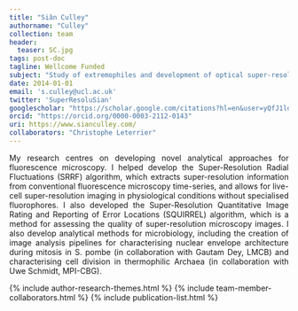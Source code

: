 ```yaml
---
title: "Siân Culley"
authorname: "Culley"
collection: team
header:
  teaser: SC.jpg
tags: post-doc
tagline: Wellcome Funded
subject: "Study of extremophiles and development of optical super-resolution microscopy"
date: 2014-01-01
email: 's.culley@ucl.ac.uk'
twitter: 'SuperResoluSian'
googlescholar: "https://scholar.google.com/citations?hl=en&user=yQfJ1loAAAAJ"
orcid: "https://orcid.org/0000-0003-2112-0143"
uri: https://www.sianculley.com/
collaborators: "Christophe Leterrier"
---
```


<!-- {::options parse_block_html="true" /} -->

<p align= "justify">
My research centres on developing novel analytical approaches for fluorescence microscopy. I helped develop the Super-Resolution Radial Fluctuations (SRRF) algorithm, which extracts super-resolution information from conventional fluorescence microscopy time-series, and allows for live-cell super-resolution imaging in physiological conditions without specialised fluorophores. I also developed the Super-Resolution Quantitative Image Rating and Reporting of Error Locations (SQUIRREL) algorithm, which is a method for assessing the quality of super-resolution microscopy images. I also develop analytical methods for microbiology, including the creation of image analysis pipelines for characterising nuclear envelope architecture during mitosis in S. pombe (in collaboration with Gautam Dey, LMCB) and characterising cell division in thermophilic Archaea (in collaboration with Uwe Schmidt, MPI-CBG).

{% include author-research-themes.html %}
{% include team-member-collaborators.html %}
{% include publication-list.html %}

